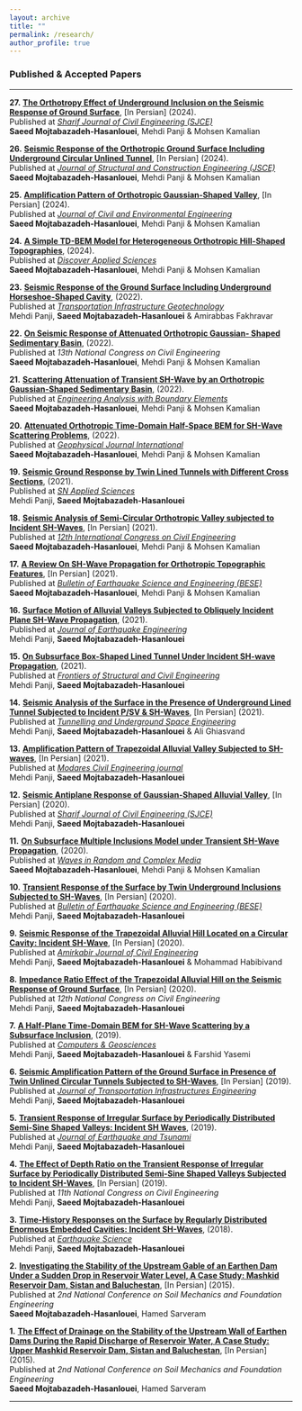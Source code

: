 ```yaml
---
layout: archive
title: ""
permalink: /research/
author_profile: true
---
```


### **Published & Accepted Papers**
___
**27.** **[The Orthotropy Effect of Underground Inclusion on the Seismic Response of Ground Surface](https://drive.google.com/file/d/1gZ8aF2_FtYW0XBLlXkPnH97Sx1cUNRxv/view?usp=drive_link)**, [In Persian] (2024).  
    Published at [*Sharif Journal of Civil Engineering (SJCE)*](https://sjce.journals.sharif.edu/article_23630.html?lang=en)  
    **Saeed Mojtabazadeh-Hasanlouei**, Mehdi Panji & Mohsen Kamalian

**26.** **[Seismic Response of the Orthotropic Ground Surface Including Underground Circular Unlined Tunnel](https://drive.google.com/file/d/1hZ532hBk93MWAzn8dMg24jnVr2pg0ZNg/view?usp=drive_link)**, [In Persian] (2024).  
  Published at [*Journal of Structural and Construction Engineering (JSCE)*](https://www.jsce.ir/article_199086.html?lang=en)  
  **Saeed Mojtabazadeh-Hasanlouei**, Mehdi Panji & Mohsen Kamalian


**25.** **[Amplification Pattern of Orthotropic Gaussian-Shaped Valley](https://drive.google.com/file/d/1Dhk2E0jdDNf3Q8TJwtjSakRpXobQ5PgH/view?usp=drive_link)**, [In Persian] (2024).  
  Published at [*Journal of Civil and Environmental Engineering*](https://ceej.tabrizu.ac.ir/article_18068.html?lang=en)  
  **Saeed Mojtabazadeh-Hasanlouei**, Mehdi Panji & Mohsen Kamalian

  
**24.** **[A Simple TD-BEM Model for Heterogeneous Orthotropic Hill-Shaped Topographies](https://drive.google.com/file/d/1FYyl6KDvmMgYT0u3bgsIHJdKcV00HxeK/view?usp=drive_link)**, (2024).  
  Published at [*Discover Applied Sciences*](https://link.springer.com/article/10.1007/s42452-024-05695-7)  
  **Saeed Mojtabazadeh-Hasanlouei**, Mehdi Panji & Mohsen Kamalian

  
**23.** **[Seismic Response of the Ground Surface Including Underground Horseshoe-Shaped Cavity](https://drive.google.com/file/d/1plVlQXMFo5-6z9NwAKhGZp7gca5_85Qv/view?usp=drive_link)**, (2022).  
  Published at [*Transportation Infrastructure Geotechnology*](https://link.springer.com/article/10.1007/s40515-021-00178-3)  
  Mehdi Panji, **Saeed Mojtabazadeh-Hasanlouei** & Amirabbas Fakhravar


**22.** **[On Seismic Response of Attenuated Orthotropic Gaussian- Shaped Sedimentary Basin](https://drive.google.com/file/d/1vUqp1ap5j5aaoC14DXfSq4CrZkxKmf8Y/view?usp=drive_link)**, (2022).  
  Published at *13th National Congress on Civil Engineering*  
  **Saeed Mojtabazadeh-Hasanlouei**, Mehdi Panji & Mohsen Kamalian


**21.** **[Scattering Attenuation of Transient SH-Wave by an Orthotropic Gaussian-Shaped Sedimentary Basin](https://drive.google.com/file/d/1ZjYR11kQZFHfrSNgTpXFFyhe1ASfY-Zf/view?usp=drive_link)**,  (2022).  
  Published at [*Engineering Analysis with Boundary Elements*](https://www.sciencedirect.com/science/article/abs/pii/S095579972200131X?via%3Dihub)  
  **Saeed Mojtabazadeh-Hasanlouei**, Mehdi Panji & Mohsen Kamalian


**20.** **[Attenuated Orthotropic Time-Domain Half-Space BEM for SH-Wave Scattering Problems](https://drive.google.com/file/d/1R2Y_t1OTk-sgyRe5zsbywPcZXiUPT_9u/view?usp=drive_link)**,  (2022).  
  Published at [*Geophysical Journal International*](https://academic.oup.com/gji/article/229/3/1881/6515946?login=false)  
  **Saeed Mojtabazadeh-Hasanlouei**, Mehdi Panji & Mohsen Kamalian

  
**19.** **[Seismic Ground Response by Twin Lined Tunnels with Different Cross Sections](https://drive.google.com/file/d/1BEwrAALhnmFbk-uCpbY3dy9POcFTL6t8/view?usp=drive_link)**,  (2021).  
  Published at [*SN Applied Sciences*](https://link.springer.com/article/10.1007/s42452-021-04770-7)  
  Mehdi Panji, **Saeed Mojtabazadeh-Hasanlouei**


**18.** **[Seismic Analysis of Semi-Circular Orthotropic Valley subjected to Incident SH-Waves]()**,  [In Persian] (2021).  
  Published at [*12th International Congress on Civil Engineering*](https://drive.google.com/file/d/1xDRdNjALPRq3xCbj6XY_Ht6e96gvsVJ3/view?usp=drive_link)  
  **Saeed Mojtabazadeh-Hasanlouei**, Mehdi Panji & Mohsen Kamalian


  **17.** **[A Review On SH-Wave Propagation for Orthotropic Topographic Features](https://drive.google.com/file/d/12dQq0EbY6zE5tWXujgZzU_MNKa_vuQuk/view?usp=drive_link)**,  [In Persian] (2021).  
  Published at [*Bulletin of Earthquake Science and Engineering (BESE)*](https://www.bese.ir/article_244240.html)  
  **Saeed Mojtabazadeh-Hasanlouei**, Mehdi Panji & Mohsen Kamalian


  **16.** **[Surface Motion of Alluvial Valleys Subjected to Obliquely Incident Plane SH-Wave Propagation](https://drive.google.com/file/d/1tMt756n7TdQgWxWrdTBidZ0AA_HocXxh/view?usp=drive_link)**,  (2021).  
  Published at [*Journal of Earthquake Engineering*](https://www.tandfonline.com/doi/full/10.1080/13632469.2021.1927886)  
  Mehdi Panji, **Saeed Mojtabazadeh-Hasanlouei**


  **15.** **[On Subsurface Box-Shaped Lined Tunnel Under Incident SH-wave Propagation](https://drive.google.com/file/d/1qGAaUjBN7hnJ6DqP5vwZT1ea8xkqQ1ZN/view?usp=drive_link)**,  (2021).  
  Published at [*Frontiers of Structural and Civil Engineering*](https://link.springer.com/article/10.1007/s11709-021-0740-x)  
  Mehdi Panji, **Saeed Mojtabazadeh-Hasanlouei**


  **14.** **[Seismic Analysis of the Surface in the Presence of Underground Lined Tunnel Subjected to Incident P/SV & SH-Waves](https://drive.google.com/file/d/1bfYiDmBY63XJbeHN_bbz1rbydlPGY-ML/view?usp=drive_link)**,  [In Persian] (2021).  
  Published at [*Tunnelling and Underground Space Engineering*](https://tuse.shahroodut.ac.ir/article_2106.html)  
  Mehdi Panji, **Saeed Mojtabazadeh-Hasanlouei** & Ali Ghiasvand


  **13.** **[Amplification Pattern of Trapezoidal Alluvial Valley Subjected to SH-waves](https://drive.google.com/file/d/1HhylinaSben4SdfmuBVZPT2e1gdNVIAs/view?usp=drive_link)**,  [In Persian] (2021).  
  Published at [*Modares Civil Engineering journal*](https://mcej.modares.ac.ir/browse.php?a_id=43920&slc_lang=en&sid=16&printcase=1&hbnr=1&hmb=1)  
  Mehdi Panji, **Saeed Mojtabazadeh-Hasanlouei**


  **12.** **[Seismic Antiplane Response of Gaussian-Shaped Alluvial Valley](https://drive.google.com/file/d/1XmrYA_WT88fPGrZmJ5orgKQ0HKi7Nvty/view?usp=drive_link)**,  [In Persian] (2020).  
  Published at [*Sharif Journal of Civil Engineering (SJCE)*](https://sjce.journals.sharif.edu/article_22191.html)  
  Mehdi Panji, **Saeed Mojtabazadeh-Hasanlouei**


  **11.** **[On Subsurface Multiple Inclusions Model under Transient SH-Wave Propagation](https://drive.google.com/file/d/17Pc5XXKCU5Y9dpBxLzC_NFKIeeKyGaAG/view?usp=drive_link)**,  (2020).  
  Published at [*Waves in Random and Complex Media*](https://www.tandfonline.com/doi/full/10.1080/17455030.2020.1842553)  
  **Saeed Mojtabazadeh-Hasanlouei**, Mehdi Panji & Mohsen Kamalian


  **10.** **[Transient Response of the Surface by Twin Underground Inclusions Subjected to SH-Waves](https://drive.google.com/file/d/1vzfmdQFWViJ_45XO65OEeUJrjweWJnlg/view?usp=drive_link)**,  [In Persian] (2020).  
  Published at [*Bulletin of Earthquake Science and Engineering (BESE)*](https://www.bese.ir/article_241894.html)  
  Mehdi Panji, **Saeed Mojtabazadeh-Hasanlouei**


  **9.** **[Seismic Response of the Trapezoidal Alluvial Hill Located on a Circular Cavity: Incident SH-Wave](https://drive.google.com/file/d/1QuetgIfxn6FKu86EVuoxQQ2bp-hHv_9i/view?usp=drive_link)**,  [In Persian] (2020).  
  Published at [*Amirkabir Journal of Civil Engineering*](https://ceej.aut.ac.ir/article_4775.html?lang=en)  
  Mehdi Panji, **Saeed Mojtabazadeh-Hasanlouei** & Mohammad Habibivand


  **8.** **[Impedance Ratio Effect of the Trapezoidal Alluvial Hill on the Seismic Response of Ground Surface](https://drive.google.com/file/d/1WQnch4YXaEtekl2I115Vr6xkloVNYcxT/view?usp=drive_link)**,  [In Persian] (2020).  
  Published at *12th National Congress on Civil Engineering*  
  Mehdi Panji, **Saeed Mojtabazadeh-Hasanlouei**


  **7.** **[A Half-Plane Time-Domain BEM for SH-Wave Scattering by a Subsurface Inclusion](https://drive.google.com/file/d/1bKwOTYfneImdIUuh86Eejm8cL6DZ1MZ5/view?usp=drive_link)**,  (2019).  
  Published at [*Computers & Geosciences*](https://www.sciencedirect.com/science/article/abs/pii/S0098300419302997?via%3Dihub)  
  Mehdi Panji, **Saeed Mojtabazadeh-Hasanlouei** & Farshid Yasemi


  **6.** **[Seismic Amplification Pattern of the Ground Surface in Presence of Twin Unlined Circular Tunnels Subjected to SH-Waves](https://drive.google.com/file/d/1AyQQMtkNy_cftPSbfDCVynkahqEiBjcs/view?usp=drive_link)**,  [In Persian] (2019).  
  Published at [*Journal of Transportation Infrastructures Engineering*](https://jtie.semnan.ac.ir/article_3994.html?lang=en)  
  Mehdi Panji, **Saeed Mojtabazadeh-Hasanlouei**


  **5.** **[Transient Response of Irregular Surface by Periodically Distributed Semi-Sine Shaped Valleys: Incident SH Waves](https://drive.google.com/file/d/1pJ7mJ6sQzZxAXbWdD98gxYGmnh52xuEX/view?usp=drive_link)**,  (2019).  
  Published at [*Journal of Earthquake and Tsunami*](https://www.worldscientific.com/doi/10.1142/S1793431120500050)  
  Mehdi Panji, **Saeed Mojtabazadeh-Hasanlouei**


  **4.** **[The Effect of Depth Ratio on the Transient Response of Irregular Surface by Periodically Distributed Semi-Sine Shaped Valleys Subjected to Incident SH-Waves](https://drive.google.com/file/d/1JEOWe8YGfqP9p4vx_jpQkGOyLwkBce0U/view?usp=drive_link)**,  [In Persian] (2019).  
  Published at *11th National Congress on Civil Engineering*   
  Mehdi Panji, **Saeed Mojtabazadeh-Hasanlouei**


  **3.** **[Time-History Responses on the Surface by Regularly Distributed Enormous Embedded Cavities: Incident SH-Waves](https://drive.google.com/file/d/1Lg6jPmzUWqgbhG9xopzvp6CFQHem3aXe/view?usp=drive_link)**,  (2018).  
  Published at [*Earthquake Science*](https://www.equsci.org.cn/article/doi/10.29382/eqs-2018-0137-3?pageType=en)  
  Mehdi Panji, **Saeed Mojtabazadeh-Hasanlouei**


  **2.** **[Investigating the Stability of the Upstream Gable of an Earthen Dam Under a Sudden Drop in Reservoir Water Level, A Case Study: Mashkid Reservoir Dam, Sistan and Baluchestan](https://drive.google.com/file/d/1E61GBRwMwh0APpuqRnQ8Vj2Sch5UJxr7/view?usp=drive_link)**,  [In Persian] (2015).  
  Published at *2nd National Conference on Soil Mechanics and Foundation Engineering*   
  **Saeed Mojtabazadeh-Hasanlouei**, Hamed Sarveram


  **1.** **[The Effect of Drainage on the Stability of the Upstream Wall of Earthen Dams During the Rapid Discharge of Reservoir Water, A Case Study: Upper Mashkid Reservoir Dam, Sistan and Baluchestan](https://drive.google.com/file/d/1G9UsGLQevpARt23DOe74mnsnh2TqkVp1/view?usp=drive_link)**,  [In Persian] (2015).  
  Published at *2nd National Conference on Soil Mechanics and Foundation Engineering*   
  **Saeed Mojtabazadeh-Hasanlouei**, Hamed Sarveram    


  ___
